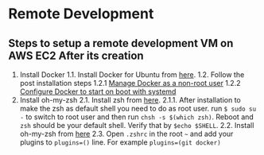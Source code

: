 # Remote Development

## Steps to setup a remote development VM on AWS EC2 After its creation

1. Install Docker
  1.1. Install Docker for Ubuntu from [here](https://docs.docker.com/engine/install/ubuntu/).
  1.2. Follow the post installation steps
    1.2.1 [Manage Docker as a non-root user](https://docs.docker.com/engine/install/linux-postinstall/#manage-docker-as-a-non-root-user)
    1.2.2 [Configure Docker to start on boot with systemd](https://docs.docker.com/engine/install/linux-postinstall/#configure-docker-to-start-on-boot-with-systemd)
2. Install oh-my-zsh
  2.1. Install zsh from [here](https://github.com/ohmyzsh/ohmyzsh/wiki/Installing-ZSH).
    2.1.1. After installation to make the zsh as default shell you need to do as root user. run `$ sudo su -` to switch to root user and then run `chsh -s $(which zsh)`. Reboot and `zsh` should be your default shell. Verify that by `$echo $SHELL`.
  2.2. Install oh-my-zsh from [here](https://github.com/ohmyzsh/ohmyzsh/wiki)
  2.3. Open `.zshrc` in the root `~` and add your plugins to `plugins=()` line. For example `plugins=(git docker)`
